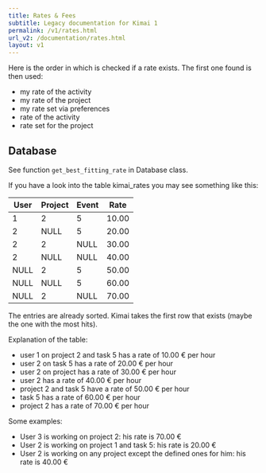 ```yaml
---
title: Rates & Fees
subtitle: Legacy documentation for Kimai 1
permalink: /v1/rates.html
url_v2: /documentation/rates.html
layout: v1
---
```


Here is the order in which is checked if a rate exists. The first one found is then used:

* my rate of the activity
* my rate of the project
* my rate set via preferences
* rate of the activity
* rate set for the project

## Database 

See function ```get_best_fitting_rate``` in Database class.

If you have a look into the table kimai_rates you may see something like this:

| User | Project | Event | Rate  |
|------|---------|-------|-------|
| 1    | 2       | 5     | 10.00 |
| 2    | NULL    | 5     | 20.00 |
| 2    | 2       | NULL  | 30.00 |
| 2    | NULL    | NULL  | 40.00 |
| NULL | 2       | 5     | 50.00 |
| NULL | NULL    | 5     | 60.00 |
| NULL | 2       | NULL  | 70.00 |

The entries are already sorted. Kimai takes the first row that exists (maybe the one with the most hits).

Explanation of the table:

- user 1 on project 2 and task 5 has a rate of 10.00 € per hour
- user 2 on task 5 has a rate of 20.00 € per hour
- user 2 on project has a rate of 30.00 € per hour
- user 2 has a rate of 40.00 € per hour
- project 2 and task 5 have a rate of 50.00 € per hour
- task 5 has a rate of 60.00 € per hour
- project 2 has a rate of 70.00 € per hour

Some examples:
- User 3 is working on project 2: his rate is 70.00 €
- User 2 is working on project 1 and task 5: his rate is 20.00 €
- User 2 is working on any project except the defined ones for him: his rate is 40.00 €
